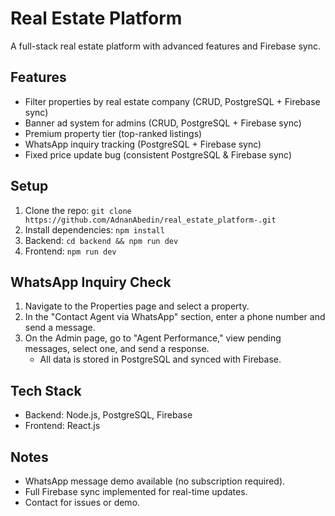 # Real Estate Platform

A full-stack real estate platform with advanced features and Firebase sync.

## Features
- Filter properties by real estate company (CRUD, PostgreSQL + Firebase sync)
- Banner ad system for admins (CRUD, PostgreSQL + Firebase sync)
- Premium property tier (top-ranked listings)
- WhatsApp inquiry tracking (PostgreSQL + Firebase sync)
- Fixed price update bug (consistent PostgreSQL & Firebase sync)

## Setup
1. Clone the repo: `git clone https://github.com/AdnanAbedin/real_estate_platform-.git`
2. Install dependencies: `npm install`
3. Backend: `cd backend && npm run dev`
4. Frontend: `npm run dev`

## WhatsApp Inquiry Check
1. Navigate to the Properties page and select a property.
2. In the "Contact Agent via WhatsApp" section, enter a phone number and send a message.
3. On the Admin page, go to "Agent Performance," view pending messages, select one, and send a response.  
   - All data is stored in PostgreSQL and synced with Firebase.

## Tech Stack
- Backend: Node.js, PostgreSQL, Firebase
- Frontend: React.js

## Notes
- WhatsApp message demo available (no subscription required).
- Full Firebase sync implemented for real-time updates.
- Contact for issues or demo.
